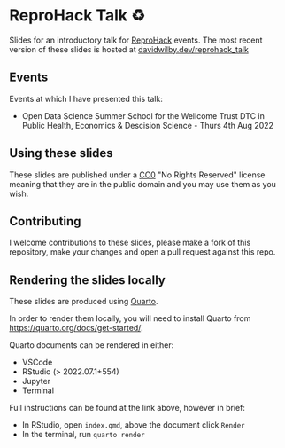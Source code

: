 # ReproHack Talk :recycle:

Slides for an introductory talk for [ReproHack](https://reprohack.org/) events.
The most recent version of these slides is hosted at [davidwilby.dev/reprohack_talk](https://www.davidwilby.dev/reprohack_talk)

## Events
Events at which I have presented this talk:

* Open Data Science Summer School for the Wellcome Trust DTC in Public Health, Economics & Descision Science - Thurs 4th Aug 2022

## Using these slides
These slides are published under a [CC0](https://creativecommons.org/share-your-work/public-domain/cc0/) "No Rights Reserved" license meaning that they are in the public domain and you may use them as you wish.

## Contributing
I welcome contributions to these slides, please make a fork of this repository, make your changes and open a pull request against this repo.

## Rendering the slides locally
These slides are produced using [Quarto](https://quarto.org).

In order to render them locally, you will need to install Quarto from <https://quarto.org/docs/get-started/>.

Quarto documents can be rendered in either:
* VSCode
* RStudio (> 2022.07.1+554)
* Jupyter
* Terminal

Full instructions can be found at the link above, however in brief:
* In RStudio, open `index.qmd`, above the document click `Render`
* In the terminal, run `quarto render`